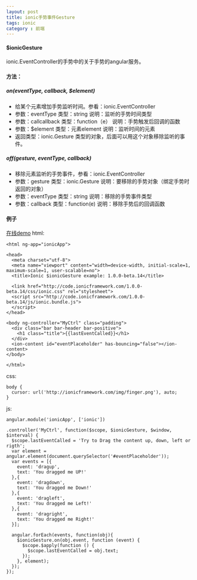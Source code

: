 ```yaml
---
layout: post
title: ionic手势事件Gesture
tags: ionic
category : 前端
---
```



#### $ionicGesture

ionic.EventController的手势中的关于手势的angular服务。

#### 方法：

##### on(eventType, callback, $element)
* 给某个元素增加手势监听时间。参看：ionic.EventController
* 参数：eventType  类型：string  说明：监听的手势时间类型
* 参数：callcallback   类型：function（e） 说明：手势触发后回调的函数
* 参数：$element   类型：元素element   说明：监听时间的元素
* 返回类型：ionic.Gesture 类型的对象，后面可以用这个对象移除监听的事件。

##### off(gesture, eventType, callback)
* 移除元素监听的手势事件，参看：ionic.EventController
* 参数：gesture   类型：ionic.Gesture 说明：要移除的手势对象（绑定手势时返回的对象）
* 参数：eventType  类型：string  说明：移除的手势事件类型
* 参数：callback  类型：function(e)   说明：移除手势后的回调函数





#### 例子
[在线demo](http://codepen.io/shprink/pen/txliu/)
html:
```
<html ng-app="ionicApp">

<head>
  <meta charset="utf-8">
  <meta name="viewport" content="width=device-width, initial-scale=1, maximum-scale=1, user-scalable=no">
  <title>Ionic $ionicGesture example: 1.0.0-beta.14</title>

  <link href="http://code.ionicframework.com/1.0.0-beta.14/css/ionic.css" rel="stylesheet">
  <script src="http://code.ionicframework.com/1.0.0-beta.14/js/ionic.bundle.js">
  </script>
</head>

<body ng-controller="MyCtrl" class="padding">
  <div class="bar bar-header bar-positive">
    <h1 class="title">{{lastEventCalled}}</h1>
  </div>
  <ion-content id="eventPlaceholder" has-bouncing="false"></ion-content>
</body>

</html>
```
css:
```
body {
  cursor: url('http://ionicframework.com/img/finger.png'), auto;
}
```
js:
```
angular.module('ionicApp', ['ionic'])

.controller('MyCtrl', function($scope, $ionicGesture, $window, $interval) {
  $scope.lastEventCalled = 'Try to Drag the content up, down, left or rigth';
  var element = angular.element(document.querySelector('#eventPlaceholder'));
  var events = [{
    event: 'dragup',
    text: 'You dragged me UP!'
  },{
    event: 'dragdown',
    text: 'You dragged me Down!'
  },{
    event: 'dragleft',
    text: 'You dragged me Left!'
  },{
    event: 'dragright',
    text: 'You dragged me Right!'
  }];

  angular.forEach(events, function(obj){
    $ionicGesture.on(obj.event, function (event) {
      $scope.$apply(function () {
        $scope.lastEventCalled = obj.text;
      });
    }, element);
  });
});
```